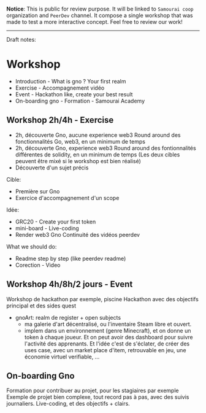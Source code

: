 **Notice**: This is public for review purpose. It will be linked to `Samourai coop` organization and `PeerDev` channel.
It compose a single workshop that was made to test a more interactive concept.
Feel free to review our work!

---

Draft notes:

# Workshop
- Introduction - What is gno ? Your first realm
- Exercise - Accompagnement vidéo
- Event - Hackathon like, create your best result
- On-boarding gno - Formation - Samourai Academy

## Workshop 2h/4h - Exercise
- 2h, découverte Gno, aucune experience web3
Round around des fonctionnalités Go, web3, en un minimum de temps
- 2h, découverte Gno, experience web3
Round around des fontionnalités différentes de solidity, en un minimum de temps
(Les deux cibles peuvent être mixé si le workshop est bien réalisé)
- Découverte d'un sujet précis

Cible: 
- Première sur Gno
- Exercice d'accompagnement d'un scope

Idée:
- GRC20 - Create your first token
- mini-board - Live-coding 
- Render web3 Gno
Continuité des vidéos peerdev

What we should do:
- Readme step by step (like peerdev readme)
- Corection - Video


## Workshop 4h/8h/2 jours - Event

Workshop de hackathon par exemple, piscine
Hackathon avec des objectifs principal et des sides quest

- gnoArt: realm de register + open subjects
    - ma galerie d'art décentralisé, ou l'inventaire Steam libre et ouvert. 
    - implem dans un environnement (genre Minecraft), et on donne un token à chaque joueur. Et on peut avoir des dashboard pour suivre l'activité des apprenants. Et l'idée c'est de s'éclater, de créer des uses case, avec un market place d'item, retrouvable en jeu, une économie virtuel verifiable, ...

## On-boarding Gno
Formation pour contribuer au projet, pour les stagiaires par exemple
Exemple de projet bien complexe, tout record pas à pas, avec des suivis journaliers.
Live-coding, et des objectifs + clairs. 


